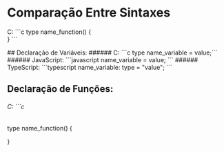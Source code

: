 # Comparação Entre Sintaxes

<p>C: ```c
  type name_function() {
    <br>
  }
```
<p/>
## Declaração de Variáveis:
###### C: ```c type name_variable = value;```
###### JavaScript:
```javascript
  name_variable = value;
```
###### TypeScript:
```typescript
  name_variable: type = "value";
```


## Declaração de Funções:
###### C: ```c
  type name_function() {

  }
```